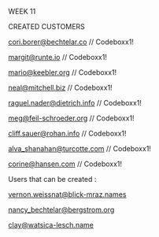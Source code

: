 WEEK 11

CREATED CUSTOMERS

cori.borer@bechtelar.co	// Codeboxx1!

margit@runte.io		// Codeboxx1!

mario@keebler.org		// Codeboxx1!

neal@mitchell.biz		// Codeboxx1!

raguel.nader@dietrich.info		// Codeboxx1!

meg@feil-schroeder.org		// Codeboxx1!

cliff.sauer@rohan.info		// Codeboxx1!

alva_shanahan@turcotte.com		// Codeboxx1!

corine@hansen.com	// Codeboxx1!

Users that can be created :

vernon.weissnat@blick-mraz.names

nancy_bechtelar@bergstrom.org	

clay@watsica-lesch.name	
